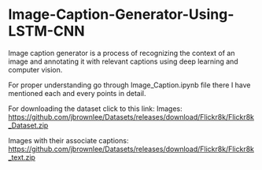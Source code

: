 # Image-Caption-Generator-Using-LSTM-CNN
Image caption generator is a process of recognizing the context of an image and annotating it with relevant captions using deep learning and computer vision.

For proper understanding go through Image_Caption.ipynb file there I have mentioned each and every points in detail. 

For downloading the dataset click to this link:
Images:
https://github.com/jbrownlee/Datasets/releases/download/Flickr8k/Flickr8k_Dataset.zip

Images with their associate captions:
https://github.com/jbrownlee/Datasets/releases/download/Flickr8k/Flickr8k_text.zip



